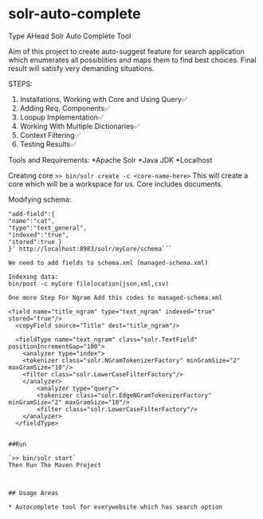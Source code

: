 # solr-auto-complete
Type AHead Solr Auto Complete Tool

Aim of this project to create auto-suggest feature for search application which enumerates all possiblities and maps them to find best choices. Final result will satisfy very demanding situations. 

STEPS:


1. Installations, Working with Core and Using Query:white_check_mark:
2. Adding Req. Components:white_check_mark:
3. Loopup Implementation:white_check_mark:
4. Working With Multiple Dictionaries:white_check_mark:
5. Context Filtering:white_check_mark:
6. Testing Results:white_check_mark:

Tools and Requirements:
*Apache Solr
*Java JDK
*Localhost

Creatıng core
`>> bin/solr create -c <core-name-here>`
This will create a core which will be a workspace for us. Core includes documents.

Modıfying schema:

```curl -X POST -H 'Content-type:application/json' --data-binary '{
"add-field":{
"name":"cat",
"type":"text_general",
"indexed":"true",
"stored":true }
}' http://localhost:8983/solr/myCore/schema```

We need to add fields to schema.xml (managed-schema.xml)

Indexıng data:
bin/post -c myCore filelocation(json,xml,csv)

One more Step For Ngram Add this codes to managed-schema.xml

<field name="title_ngram" type="text_ngram" indexed="true" stored="true"/>
  <copyField source="Title" dest="title_ngram"/>

  <fieldType name="text_ngram" class="solr.TextField" positionIncrementGap="100">
	<analyzer type="index">
	<tokenizer class="solr.NGramTokenizerFactory" minGramSize="2" maxGramSize="10"/>
	<filter class="solr.LowerCaseFilterFactory"/>
	</analyzer>
		<analyzer type="query">
		<tokenizer class="solr.EdgeNGramTokenizerFactory" minGramSize="2" maxGramSize="10"/>
		<filter class="solr.LowerCaseFilterFactory"/>
	</analyzer>
  </fieldType>
  

##Run

`>> bin/solr start`
Then Run The Maven Project



## Usage Areas

* Autocomplete tool for everywebsite which has search option
